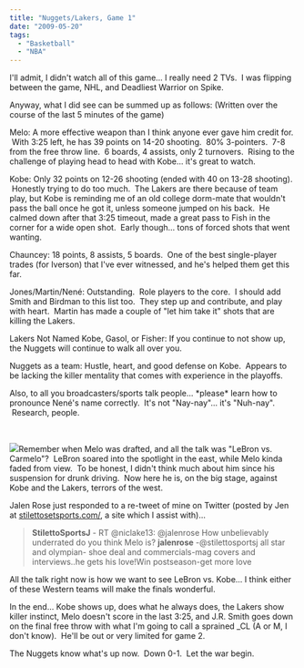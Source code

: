 ```yaml
---
title: "Nuggets/Lakers, Game 1"
date: "2009-05-20"
tags:
  - "Basketball"
  - "NBA"
---
```


I'll admit, I didn't watch all of this game... I really need 2 TVs.  I was flipping between the game, NHL, and Deadliest Warrior on Spike.

Anyway, what I did see can be summed up as follows: (Written over the course of the last 5 minutes of the game)

Melo: A more effective weapon than I think anyone ever gave him credit for.  With 3:25 left, he has 39 points on 14-20 shooting.  80% 3-pointers.  7-8 from the free throw line.  6 boards, 4 assists, only 2 turnovers.  Rising to the challenge of playing head to head with Kobe... it's great to watch.

Kobe: Only 32 points on 12-26 shooting (ended with 40 on 13-28 shooting).  Honestly trying to do too much.  The Lakers are there because of team play, but Kobe is reminding me of an old college dorm-mate that wouldn't pass the ball once he got it, unless someone jumped on his back.  He calmed down after that 3:25 timeout, made a great pass to Fish in the corner for a wide open shot.  Early though... tons of forced shots that went wanting.

Chauncey: 18 points, 8 assists, 5 boards.  One of the best single-player trades (for Iverson) that I've ever witnessed, and he's helped them get this far.

Jones/Martin/Nené: Outstanding.  Role players to the core.  I should add Smith and Birdman to this list too.  They step up and contribute, and play with heart.  Martin has made a couple of "let him take it" shots that are killing the Lakers.

Lakers Not Named Kobe, Gasol, or Fisher: If you continue to not show up, the Nuggets will continue to walk all over you.

Nuggets as a team: Hustle, heart, and good defense on Kobe.  Appears to be lacking the killer mentality that comes with experience in the playoffs.

Also, to all you broadcasters/sports talk people... \*please\* learn how to pronounce Nené's name correctly.  It's not "Nay-nay"... it's "Nuh-nay".  Research, people.

 

![](images/Lebron-James-and-Carmelo-Anthony---04-All-Star-Game---Posed-Photofile-Photograph-C10121539.jpeg)Remember when Melo was drafted, and all the talk was "LeBron vs. Carmelo"?  LeBron soared into the spotlight in the east, while Melo kinda faded from view.  To be honest, I didn't think much about him since his suspension for drunk driving.  Now here he is, on the big stage, against Kobe and the Lakers, terrors of the west.

Jalen Rose just responded to a re-tweet of mine on Twitter (posted by Jen at [stilettosetsports.com/](http://www.stilettosetsports.com/), a site which I assist with)... 

> **StilettoSportsJ** - RT @niclake13: @jalenrose How unbelievably underrated do you think Melo is? **jalenrose** -@stilettosportsj all star and olympian- shoe deal and commercials-mag covers and interviews..he gets his love!Win postseason-get more love

All the talk right now is how we want to see LeBron vs. Kobe... I think either of these Western teams will make the finals wonderful.

In the end... Kobe shows up, does what he always does, the Lakers show killer instinct, Melo doesn't score in the last 3:25, and J.R. Smith goes down on the final free throw with what I'm going to call a sprained \_CL (A or M, I don't know).  He'll be out or very limited for game 2.

The Nuggets know what's up now.  Down 0-1.  Let the war begin.
